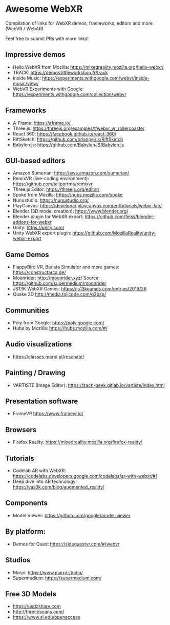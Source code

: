 # Awesome WebXR
Compilation of links for WebXR demos, frameworks, editors and more (WebVR / WebAR)

Feel free to submit PRs with more links! 

## Impressive demos

- Hello WebXR from Mozilla: https://mixedreality.mozilla.org/hello-webxr/
- TRACK: https://demos.littleworkshop.fr/track
- Inside Music: https://experiments.withgoogle.com/webvr/inside-music/view/
- WebVR Experiments with Google: https://experiments.withgoogle.com/collection/webvr

## Frameworks

- A-Frame: https://aframe.io/
- Three.js: https://threejs.org/examples/#webxr_vr_rollercoaster
- React 360: https://facebook.github.io/react-360/
- RiftSketch: https://github.com/brianpeiris/RiftSketch
- Babylon.js: https://github.com/BabylonJS/Babylon.js

## GUI-based editors

- Amazon Sumerian: https://aws.amazon.com/sumerian/
- RemixVR (live-coding environment): https://github.com/teliportme/remixvr
- Three.js Editor: https://threejs.org/editor/
- Spoke from Mozilla: https://hubs.mozilla.com/spoke
- Nunustudio: https://nunustudio.org/
- PlayCanvas: https://developer.playcanvas.com/en/tutorials/webvr-lab/
- Blender (3D model creation): https://www.blender.org/
- Blender plugin for WebXR export: https://github.com/feiss/blender-addons-for-webxr
- Unity: https://unity.com/
- Unity WebXR export plugin: https://github.com/MozillaReality/unity-webxr-export

## Game Demos

- FlappyBird VR, Barista Simulator and more games: https://constructarca.de/
- Moonrider: http://moonrider.xyz/ Source: https://github.com/supermedium/moonrider
- JS13K WebXR Games: https://js13kgames.com/entries/2019/26
- Quake 3D http://media.tojicode.com/q3bsp/

## Communities

- Poly from Google: https://poly.google.com/
- Hubs by Mozilla: https://hubs.mozilla.com/#/

## Audio visualizations

- https://classes.marpi.pl/resonate/

## Painting / Drawing

- VARTISTE (Image Editor): https://zach-geek.gitlab.io/vartiste/index.html

## Presentation software

- FrameVR https://www.framevr.io/

## Browsers

- Firefox Reality: https://mixedreality.mozilla.org/firefox-reality/

## Tutorials

- Codelab AR with WebXR: https://codelabs.developers.google.com/codelabs/ar-with-webxr/#1
- Deep dive into AR technology: https://vas3k.com/blog/augmented_reality/

## Components

- Model Viewer: https://github.com/google/model-viewer

## By platform:

- Demos for Quest https://sidequestvr.com/#/webvr

## Studios

- Marpi: https://www.marpi.studio/
- Supermedium: https://supermedium.com/

## Free 3D Models

- https://usdzshare.com
- http://threedscans.com/
- https://www.si.edu/openaccess



